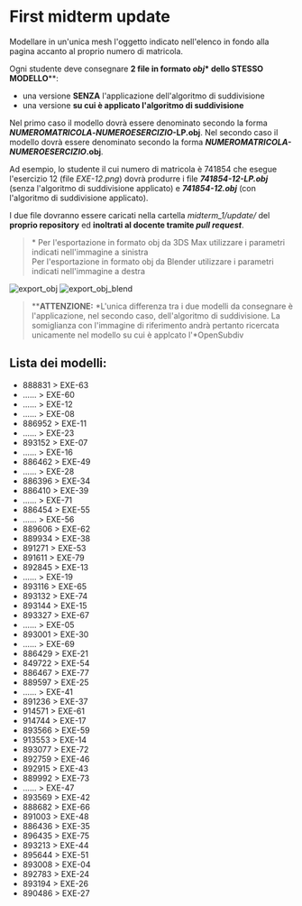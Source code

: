 # First midterm update

Modellare in un'unica mesh l'oggetto indicato nell'elenco in fondo alla pagina
accanto al proprio numero di matricola.

Ogni studente deve consegnare **2 file in formato _obj_\* dello
STESSO MODELLO**\*\*:

- una versione **SENZA** l'applicazione dell'algoritmo di suddivisione
- una versione **su cui è applicato l'algoritmo di suddivisione**

Nel primo caso il modello dovrà essere denominato secondo la forma
**_NUMEROMATRICOLA_-_NUMEROESERCIZIO_-LP.obj**.
Nel secondo caso il modello dovrà essere denominato secondo la forma
**_NUMEROMATRICOLA-NUMEROESERCIZIO_.obj**.

Ad esempio, lo studente il cui numero di matricola è 741854 che esegue
l'esercizio 12 (file *EXE-12.png*) dovrà produrre i file
_**741854-12-LP.obj**_ (senza l'algoritmo di suddivisione applicato)
e _**741854-12.obj**_ (con l'algoritmo di suddivisione applicato).

I due file dovranno essere caricati nella cartella *midterm_1/update/* del
**proprio repository** ed **inoltrati al docente tramite _pull request_**.

> \* Per l'esportazione in formato obj da 3DS Max utilizzare i parametri
indicati nell'immagine a sinistra   
Per l'esportazione in formato obj da Blender utilizzare i parametri indicati
nell'immagine a destra

![export_obj](https://github.com/strumet/modeling/raw/master/archive/obj_export.png) 
![export_obj_blend](https://github.com/strumet/modeling/raw/master/archive/obj_export_blend.png)

> \*\***ATTENZIONE:** *L'unica differenza tra i due modelli da consegnare è
l'applicazione, nel secondo caso, dell'algoritmo di suddivisione. La
somiglianza con l'immagine di riferimento andrà pertanto ricercata unicamente 
nel modello su cui è applcato l'*OpenSubdiv

## Lista dei modelli:

-	888831	>	EXE-63
-	......	>	EXE-60
-	......	>	EXE-12
-	......	>	EXE-08
-	886952	>	EXE-11
- 	......	>	EXE-23
-	893152	>	EXE-07
-	......	>	EXE-16
-	886462	>	EXE-49
-	......	>	EXE-28
-	886396	>	EXE-34
-	886410	>	EXE-39
-	......	>	EXE-71
-	886454	>	EXE-55
-	......	>	EXE-56
-	889606	>	EXE-62
-	889934	>	EXE-38
-	891271	>	EXE-53
-	891611	>	EXE-79
-	892845	>	EXE-13
-	......	>	EXE-19
-	893116	>	EXE-65
-	893132	>	EXE-74
-	893144	>	EXE-15
-	893327	>	EXE-67
-	......	>	EXE-05
-	893001	>	EXE-30
-	......	>	EXE-69
-	886429	>	EXE-21
-	849722	>	EXE-54
-	886467	>	EXE-77
-	889597	>	EXE-25
-	......	>	EXE-41
-	891236	>	EXE-37
-	914571	>	EXE-61
-	914744	>	EXE-17
-	893566	>	EXE-59
-	913553	>	EXE-14
-	893077	>	EXE-72
-	892759	>	EXE-46
-	892915	>	EXE-43
-	889992	>	EXE-73
-	......	>	EXE-47
-	893569	>	EXE-42
-	888682	>	EXE-66
-	891003	>	EXE-48
-	886436	>	EXE-35
-	896435	>	EXE-75
-	893213	>	EXE-44
-	895644	>	EXE-51
-	893008	>	EXE-04
-	892783	>	EXE-24
-	893194	>	EXE-26
-	890486	>	EXE-27
<!--
-		>	EXE-31
-		>	EXE-03
-		>	EXE-32
-		>	EXE-29
-		>	EXE-33
-		>	EXE-52
-		>	EXE-76
-		>	EXE-68
-		>	EXE-00
-		>	EXE-09
-		>	EXE-40
-		>	EXE-18
-		>	EXE-70
-		>	EXE-78
-		>	EXE-58
-		>	EXE-02
-		>	EXE-80
-		>	EXE-57
-		>	EXE-20
-		>	EXE-64
-		>	EXE-36
-		>	EXE-22
-		>	EXE-01
-		>	EXE-50
-		>	EXE-06
-		>	EXE-10
-		>	EXE-45
--->
